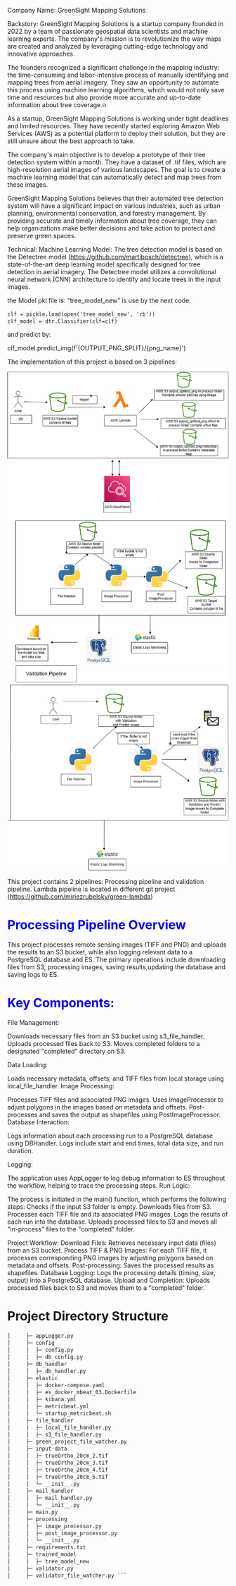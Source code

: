 Company Name: GreenSight Mapping Solutions

Backstory: GreenSight Mapping Solutions is a startup company founded in 2022 by a team of passionate geospatial data scientists and machine learning experts. The company's mission is to revolutionize the way maps are created and analyzed by leveraging cutting-edge technology and innovative approaches.

The founders recognized a significant challenge in the mapping industry: the time-consuming and labor-intensive process of manually identifying and mapping trees from aerial imagery. They saw an opportunity to automate this process using machine learning algorithms, which would not only save time and resources but also provide more accurate and up-to-date information about tree coverage.ה

As a startup, GreenSight Mapping Solutions is working under tight deadlines and limited resources. They have recently started exploring Amazon Web Services (AWS) as a potential platform to deploy their solution, but they are still unsure about the best approach to take.

The company's main objective is to develop a prototype of their tree detection system within a month. They have a dataset of .tif files, which are high-resolution aerial images of various landscapes. The goal is to create a machine learning model that can automatically detect and map trees from these images.

GreenSight Mapping Solutions believes that their automated tree detection system will have a significant impact on various industries, such as urban planning, environmental conservation, and forestry management. By providing accurate and timely information about tree coverage, they can help organizations make better decisions and take action to protect and preserve green spaces.


Technical: 
Machine Learning Model: The tree detection model is based on the Detectree model (https://github.com/martibosch/detectree), which is a state-of-the-art deep learning model specifically designed for tree detection in aerial imagery. The Detectree model utilizes a convolutional neural network (CNN) architecture to identify and locate trees in the input images.

the Model pkl file is: “tree_model_new” is use by the next code:

    clf = pickle.load(open('tree_model_new', 'rb'))
    clf_model = dtr.Classifier(clf=clf)


and predict by:

clf_model.predict_img(f'{OUTPUT_PNG_SPLIT}/{png_name}')


The implementation of this project is based on 3 pipelines:

![IO Diagram](diagrams/green-architecture-diagram.drawio.png)
![IO Diagram](diagrams/gree-architectur-diagram-continue.drawio.png)



This project contains 2 pipelines:
Processing pipeline and validation pipeline.
Lambda pipeline is located in different git project (https://github.com/miriezrubelsky/green-lambda)

# <span style="color: blue;">**Processing Pipeline Overview**</span>

This project processes remote sensing images (TIFF and PNG) and uploads the results to an S3 bucket, 
while also logging relevant data to a PostgreSQL database and ES. 
The primary operations include downloading files from S3, processing images, saving results,updating the database and saving logs to ES.

# <span style="color: blue;">**Key Components:**</span>


File Management:

Downloads necessary files from an S3 bucket using s3_file_handler.
Uploads processed files back to S3.
Moves completed folders to a designated "completed" directory on S3.

Data Loading:

Loads necessary metadata, offsets, and TIFF files from local storage using local_file_handler.
Image Processing:

Processes TIFF files and associated PNG images.
Uses ImageProcessor to adjust polygons in the images based on metadata and offsets.
Post-processes and saves the output as shapefiles using PostImageProcessor.
Database Interaction:

Logs information about each processing run to a PostgreSQL database using DBHandler.
Logs include start and end times, total data size, and run duration.

Logging:

The application uses AppLogger to log debug information to ES throughout the workflow, helping to trace the processing steps.
Run Logic:

The process is initiated in the main() function, which performs the following steps:
Checks if the input S3 folder is empty.
Downloads files from S3.
Processes each TIFF file and its associated PNG images.
Logs the results of each run into the database.
Uploads processed files to S3  and moves all "in-process"  files to the "completed" folder.

Project Workflow:
Download Files: Retrieves necessary input data (files) from an S3 bucket.
Process TIFF & PNG Images: For each TIFF file, it processes corresponding PNG images by adjusting polygons based on metadata and offsets.
Post-processing: Saves the processed results as shapefiles.
Database Logging: Logs the processing details (timing, size, output) into a PostgreSQL database.
Upload and Completion: Uploads processed files back to S3 and moves them to a "completed" folder.

# Project Directory Structure
 ``` greenproject
│     ├─ appLogger.py
│     ├─ config
│     │  ├─ config.py
│     │  ├─ db_config.py
│     ├─ db_handler
│     │  ├─ db_handler.py
│     ├─ elastic
│     │  ├─ docker-compose.yaml
│     │  ├─ es_docker_mbeat_03.Dockerfile
│     │  ├─ kibana.yml
│     │  ├─ metricbeat.yml
│     │  └─ startup_metricbeat.sh
│     ├─ file_handler
│     │  ├─ local_file_handler.py
│     │  ├─ s3_file_handler.py
│     ├─ green_project_file_watcher.py
│     ├─ input-data
│     │  ├─ trueOrtho_20cm_2.tif
│     │  ├─ trueOrtho_20cm_3.tif
│     │  ├─ trueOrtho_20cm_4.tif
│     │  ├─ trueOrtho_20cm_5.tif
│     │  └─ __init__.py
│     ├─ mail_handler
│     │  ├─ mail_handler.py
│     │  └─ __init__.py
│     ├─ main.py
│     ├─ processing
│     │  ├─ image_processor.py
│     │  ├─ post_image_processor.py
│     │  └─ __init__.py
│     ├─ requirements.txt
│     ├─ trained_model
│     │  ├─ tree_model_new
│     ├─ validator.py
│     ├─ validator_file_watcher.py ```


```